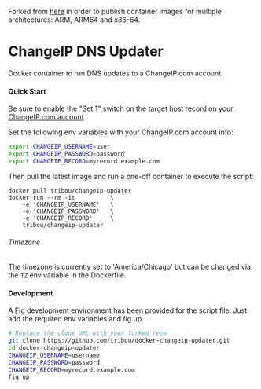 Forked from [here](https://github.com/tribou/docker-changeip-updater) in order to publish container images for multiple architectures: ARM, ARM64 and x86-64.

# ChangeIP DNS Updater

Docker container to run DNS updates to a ChangeIP.com account

#### Quick Start

Be sure to enable the "Set 1" switch on the [target host record on your ChangeIP.com account](https://www.changeip.com/accounts/dnsmanager.php).

Set the following env variables with your ChangeIP.com account info:

```bash
export CHANGEIP_USERNAME=user
export CHANGEIP_PASSWORD=password
export CHANGEIP_RECORD=myrecord.example.com
```

Then pull the latest image and run a one-off container to execute the script:

```
docker pull tribou/changeip-updater
docker run --rm -it          \
    -e 'CHANGEIP_USERNAME'   \
    -e 'CHANGEIP_PASSWORD'   \
    -e 'CHANGEIP_RECORD'     \
    tribou/changeip-updater
```

###### Timezone

The timezone is currently set to 'America/Chicago' but can be changed via the ```TZ``` env variable in the Dockerfile.

#### Development

A [Fig](http://www.fig.sh/) development environment has been provided for the script file.  Just add the required env variables and fig up.

```bash
# Replace the clone URL with your forked repo
git clone https://github.com/tribou/docker-changeip-updater.git
cd docker-changeip-updater
CHANGEIP_USERNAME=username
CHANGEIP_PASSWORD=password
CHANGEIP_RECORD=myrecord.example.com
fig up
```

